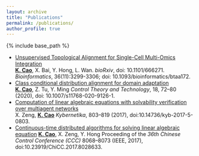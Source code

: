 ```yaml
---
layout: archive
title: "Publications"
permalink: /publications/
author_profile: true
---
```


{% include base_path %}

* [Unsupervised Topological Alignment for Single-Cell Multi-Omics Integration](https://academic.oup.com/bioinformatics/article/36/Supplement_1/i48/5870490)<br>
**<u>K. Cao</u>**, X. Bai, Y. Hong, L. Wan.
*bioRxiv*, doi: 10.1101/666271.
*Bioinformatics*, 36(11):3299-3306; doi: 10.1093/bioinformatics/btaa172.
  <br>
* [Class conditional distribution alignment for domain adaptation](https://link.springer.com/article/10.1007/s11768-020-9126-1)<br>
**<u>K. Cao</u>**, Z. Tu, Y. Ming
*Control Theory and Technology*, 18, 72–80 (2020), doi: 10.1007/s11768-020-9126-1.
  <br>
* [Computation of linear algebraic equations with solvability verification over multiagent networks](https://www.kybernetika.cz/content/2017/5/803/paper.pdf)<br>
X. Zeng, **<u>K. Cao</u>**
*Kybernetika*, 803–819 (2017), doi:10.14736/kyb-2017-5-0803.
  <br>
* [Continuous-time distributed algorithms for solving linear algebraic <br>
equation](https://ieeexplore.ieee.org/document/8028633)
**<u>K. Cao</u>**, X. Zeng, Y. Hong
Proceeding of the *36th Chinese Control Conference (CCC)* 8068–8073 (IEEE, 2017), doi:10.23919/ChiCC.2017.8028633.
